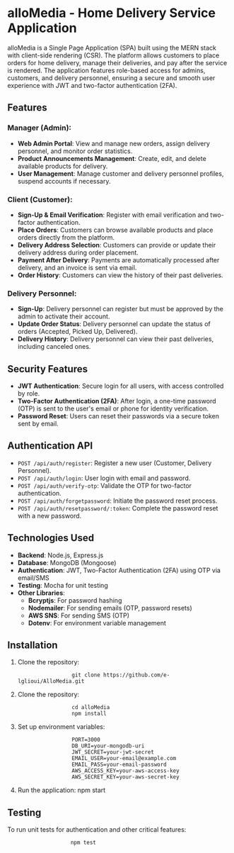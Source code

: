 # alloMedia - Home Delivery Service Application

alloMedia is a Single Page Application (SPA) built using the MERN stack with client-side rendering (CSR). The platform allows customers to place orders for home delivery, manage their deliveries, and pay after the service is rendered. The application features role-based access for admins, customers, and delivery personnel, ensuring a secure and smooth user experience with JWT and two-factor authentication (2FA).

## Features

### Manager (Admin):
- **Web Admin Portal**: View and manage new orders, assign delivery personnel, and monitor order statistics.
- **Product Announcements Management**: Create, edit, and delete available products for delivery.
- **User Management**: Manage customer and delivery personnel profiles, suspend accounts if necessary.

### Client (Customer):
- **Sign-Up & Email Verification**: Register with email verification and two-factor authentication.
- **Place Orders**: Customers can browse available products and place orders directly from the platform.
- **Delivery Address Selection**: Customers can provide or update their delivery address during order placement.
- **Payment After Delivery**: Payments are automatically processed after delivery, and an invoice is sent via email.
- **Order History**: Customers can view the history of their past deliveries.

### Delivery Personnel:
- **Sign-Up**: Delivery personnel can register but must be approved by the admin to activate their account.
- **Update Order Status**: Delivery personnel can update the status of orders (Accepted, Picked Up, Delivered).
- **Delivery History**: Delivery personnel can view their past deliveries, including canceled ones.

## Security Features

- **JWT Authentication**: Secure login for all users, with access controlled by role.
- **Two-Factor Authentication (2FA)**: After login, a one-time password (OTP) is sent to the user's email or phone for identity verification.
- **Password Reset**: Users can reset their passwords via a secure token sent by email.

## Authentication API

- `POST /api/auth/register`: Register a new user (Customer, Delivery Personnel).
- `POST /api/auth/login`: User login with email and password.
- `POST /api/auth/verify-otp`: Validate the OTP for two-factor authentication.
- `POST /api/auth/forgetpassword`: Initiate the password reset process.
- `POST /api/auth/resetpassword/:token`: Complete the password reset with a new password.

## Technologies Used

- **Backend**: Node.js, Express.js
- **Database**: MongoDB (Mongoose)
- **Authentication**: JWT, Two-Factor Authentication (2FA) using OTP via email/SMS
- **Testing**: Mocha for unit testing
- **Other Libraries**:
  - **Bcryptjs**: For password hashing
  - **Nodemailer**: For sending emails (OTP, password resets)
  - **AWS SNS**: For sending SMS (OTP)
  - **Dotenv**: For environment variable management

## Installation

1. Clone the repository:

                        git clone https://github.com/e-lglioui/AlloMedia.git

2. Clone the repository:

                        cd alloMedia
                        npm install

3. Set up environment variables:

                        PORT=3000
                        DB_URI=your-mongodb-uri
                        JWT_SECRET=your-jwt-secret
                        EMAIL_USER=your-email@example.com
                        EMAIL_PASS=your-email-password
                        AWS_ACCESS_KEY=your-aws-access-key
                        AWS_SECRET_KEY=your-aws-secret-key

 4. Run the application:
                        npm start

## Testing 
To run unit tests for authentication and other critical features:

                        npm test
